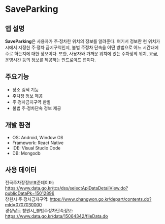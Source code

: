 # **SaveParking**
  
## 앱 설명 
 **SaveParking**은 사용자가 주·정차한 위치의 정보를 알려준다. 여기서 정보란 현 위치가 시에서 지정한 주·정차 금지구역인지, 불법 주정차 단속을 어떤 방법으로 어느 시간대에 주로 하는지에 대한 정보이다. 또한, 사용자와 가까운 위치에 있는 주차장의 위치, 요금, 운영시간 등의 정보를 제공하는 안드로이드 앱이다.   

## 주요기능  
+ 장소 검색 기능
+ 주차장 정보 제공
+ 주·정차금지구역 판별
+ 불법 주·정차단속 정보 제공

## 개발 환경
+ OS: Android, Window OS
+ Framework: React Native
+ IDE: Visual Studio Code  
+ DB: Mongodb

## 사용 데이터
전국주차장정보표준데이터: https://www.data.go.kr/tcs/dss/selectApiDataDetailView.do?publicDataPk=15012896  
창원시 주·정차금지구역: https://www.changwon.go.kr/depart/contents.do?mId=0707030000  
경상남도 창원시_불법주정차단속정보: https://www.data.go.kr/data/15064342/fileData.do

